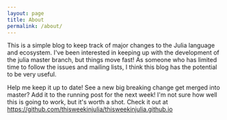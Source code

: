 ```yaml
---
layout: page
title: About
permalink: /about/
---
```


This is a simple blog to keep track of major changes to the Julia language and ecosystem.  I've been interested in keeping up with the development of the julia master branch, but things move fast! As someone who has limited time to follow the issues and mailing lists, I think this blog has the potential to be very useful.  

Help me keep it up to date!  See a new big breaking change get merged into master?  Add it to the running post for the next week!  I'm not sure how well this is going to work, but it's worth a shot.  Check it out at https://github.com/thisweekinjulia/thisweekinjulia.github.io